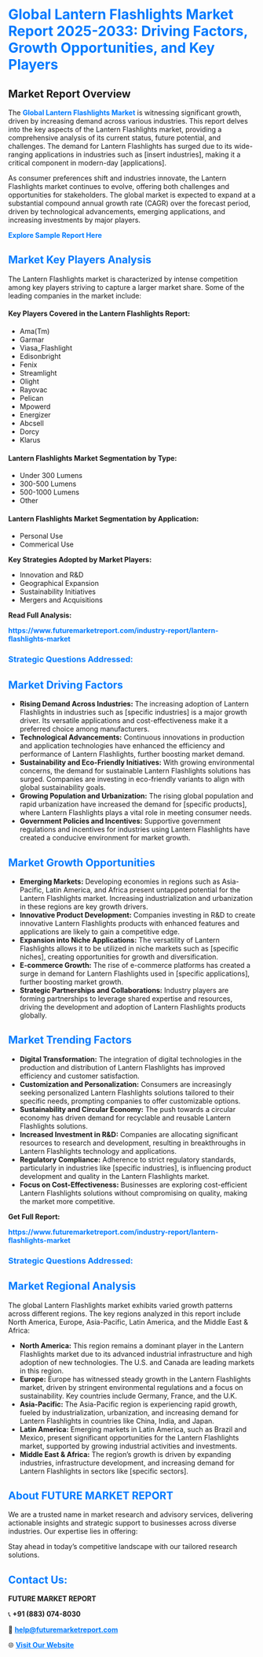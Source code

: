 <h1 style="color: #007BFF;">Global Lantern Flashlights Market Report 2025-2033: Driving Factors, Growth Opportunities, and Key Players</h1>

<section id="overview">
<h2>Market Report Overview</h2>
<p>The <a href="https://www.futuremarketreport.com/industry-report/lantern-flashlights-market" style="color: #007BFF; text-decoration: none;"><strong>Global Lantern Flashlights Market</strong></a> is witnessing significant growth, driven by increasing demand across various industries. This report delves into the key aspects of the Lantern Flashlights market, providing a comprehensive analysis of its current status, future potential, and challenges. The demand for Lantern Flashlights has surged due to its wide-ranging applications in industries such as [insert industries], making it a critical component in modern-day [applications].</p>
<p>As consumer preferences shift and industries innovate, the Lantern Flashlights market continues to evolve, offering both challenges and opportunities for stakeholders. The global market is expected to expand at a substantial compound annual growth rate (CAGR) over the forecast period, driven by technological advancements, emerging applications, and increasing investments by major players.</p>
</section>

<section id="overview">
<p><a href="https://www.futuremarketreport.com/request-sample/reportId=81829" style="color: #007BFF; text-decoration: none;"><strong>Explore Sample Report Here</strong></a></p>
</section>

<section id="key-players">
<h2 style="color: #007BFF;">Market Key Players Analysis</h2>
<p>The Lantern Flashlights market is characterized by intense competition among key players striving to capture a larger market share. Some of the leading companies in the market include:</p>
<h4>Key Players Covered in the Lantern Flashlights Report:</h4>
<ul><li>Ama(Tm)</li><li>Garmar</li><li>Viasa_Flashlight</li><li>Edisonbright</li><li>Fenix</li><li>Streamlight</li><li>Olight</li><li>Rayovac</li><li>Pelican</li><li>Mpowerd</li><li>Energizer</li><li>Abcsell</li><li>Dorcy</li><li>Klarus</li></ul>
<h4>Lantern Flashlights Market Segmentation by Type:</h4>
<ul><li>Under 300 Lumens</li><li>300-500 Lumens</li><li>500-1000 Lumens</li><li>Other</li></ul>

<h4>Lantern Flashlights Market Segmentation by Application:</h4>
<ul><li>Personal Use</li><li>Commerical Use</li></ul>
<p><strong>Key Strategies Adopted by Market Players:</strong></p>
<ul>
<li>Innovation and R&D</li>
<li>Geographical Expansion</li>
<li>Sustainability Initiatives</li>
<li>Mergers and Acquisitions</li>
</ul>
</section>

<section>
<p><strong>Read Full Analysis: </strong></p><a href="https://www.futuremarketreport.com/industry-report/lantern-flashlights-market" style="color: #007BFF; text-decoration: none;"><strong>https://www.futuremarketreport.com/industry-report/lantern-flashlights-market</strong></a>
<h3 style="color: #007BFF;">Strategic Questions Addressed:</h3>
</section>

<section id="driving-factors">
<h2 style="color: #007BFF;">Market Driving Factors</h2>
<ul>
<li><strong>Rising Demand Across Industries:</strong> The increasing adoption of Lantern Flashlights in industries such as [specific industries] is a major growth driver. Its versatile applications and cost-effectiveness make it a preferred choice among manufacturers.</li>
<li><strong>Technological Advancements:</strong> Continuous innovations in production and application technologies have enhanced the efficiency and performance of Lantern Flashlights, further boosting market demand.</li>
<li><strong>Sustainability and Eco-Friendly Initiatives:</strong> With growing environmental concerns, the demand for sustainable Lantern Flashlights solutions has surged. Companies are investing in eco-friendly variants to align with global sustainability goals.</li>
<li><strong>Growing Population and Urbanization:</strong> The rising global population and rapid urbanization have increased the demand for [specific products], where Lantern Flashlights plays a vital role in meeting consumer needs.</li>
<li><strong>Government Policies and Incentives:</strong> Supportive government regulations and incentives for industries using Lantern Flashlights have created a conducive environment for market growth.</li>
</ul>
</section>

<section id="growth-opportunities">
<h2 style="color: #007BFF;">Market Growth Opportunities</h2>
<ul>
<li><strong>Emerging Markets:</strong> Developing economies in regions such as Asia-Pacific, Latin America, and Africa present untapped potential for the Lantern Flashlights market. Increasing industrialization and urbanization in these regions are key growth drivers.</li>
<li><strong>Innovative Product Development:</strong> Companies investing in R&D to create innovative Lantern Flashlights products with enhanced features and applications are likely to gain a competitive edge.</li>
<li><strong>Expansion into Niche Applications:</strong> The versatility of Lantern Flashlights allows it to be utilized in niche markets such as [specific niches], creating opportunities for growth and diversification.</li>
<li><strong>E-commerce Growth:</strong> The rise of e-commerce platforms has created a surge in demand for Lantern Flashlights used in [specific applications], further boosting market growth.</li>
<li><strong>Strategic Partnerships and Collaborations:</strong> Industry players are forming partnerships to leverage shared expertise and resources, driving the development and adoption of Lantern Flashlights products globally.</li>
</ul>
</section>

<section id="trending-factors">
<h2 style="color: #007BFF;">Market Trending Factors</h2>
<ul>
<li><strong>Digital Transformation:</strong> The integration of digital technologies in the production and distribution of Lantern Flashlights has improved efficiency and customer satisfaction.</li>
<li><strong>Customization and Personalization:</strong> Consumers are increasingly seeking personalized Lantern Flashlights solutions tailored to their specific needs, prompting companies to offer customizable options.</li>
<li><strong>Sustainability and Circular Economy:</strong> The push towards a circular economy has driven demand for recyclable and reusable Lantern Flashlights solutions.</li>
<li><strong>Increased Investment in R&D:</strong> Companies are allocating significant resources to research and development, resulting in breakthroughs in Lantern Flashlights technology and applications.</li>
<li><strong>Regulatory Compliance:</strong> Adherence to strict regulatory standards, particularly in industries like [specific industries], is influencing product development and quality in the Lantern Flashlights market.</li>
<li><strong>Focus on Cost-Effectiveness:</strong> Businesses are exploring cost-efficient Lantern Flashlights solutions without compromising on quality, making the market more competitive.</li>
</ul>
</section>

<section>
<p><strong>Get Full Report: </strong></p><a href="https://www.futuremarketreport.com/industry-report/lantern-flashlights-market" style="color: #007BFF; text-decoration: none;"><strong>https://www.futuremarketreport.com/industry-report/lantern-flashlights-market</strong></a>
<h3 style="color: #007BFF;">Strategic Questions Addressed:</h3>
</section>


<section id="regional-analysis">
<h2 style="color: #007BFF;">Market Regional Analysis</h2>
<p>The global Lantern Flashlights market exhibits varied growth patterns across different regions. The key regions analyzed in this report include North America, Europe, Asia-Pacific, Latin America, and the Middle East & Africa:</p>
<ul>
<li><strong>North America:</strong> This region remains a dominant player in the Lantern Flashlights market due to its advanced industrial infrastructure and high adoption of new technologies. The U.S. and Canada are leading markets in this region.</li>
<li><strong>Europe:</strong> Europe has witnessed steady growth in the Lantern Flashlights market, driven by stringent environmental regulations and a focus on sustainability. Key countries include Germany, France, and the U.K.</li>
<li><strong>Asia-Pacific:</strong> The Asia-Pacific region is experiencing rapid growth, fueled by industrialization, urbanization, and increasing demand for Lantern Flashlights in countries like China, India, and Japan.</li>
<li><strong>Latin America:</strong> Emerging markets in Latin America, such as Brazil and Mexico, present significant opportunities for the Lantern Flashlights market, supported by growing industrial activities and investments.</li>
<li><strong>Middle East & Africa:</strong> The region’s growth is driven by expanding industries, infrastructure development, and increasing demand for Lantern Flashlights in sectors like [specific sectors].</li>
</ul>
</section>

<footer>
<h2 style="color: #007BFF;">About FUTURE MARKET REPORT</h2>
<p>We are a trusted name in market research and advisory services, delivering actionable insights and strategic support to businesses across diverse industries. Our expertise lies in offering:</p>

<p>Stay ahead in today’s competitive landscape with our tailored research solutions.</p>

<h2 style="color: #007BFF;">Contact Us:</h2>
<p><strong>FUTURE MARKET REPORT</strong></p>
<p>📞 <strong>+91 (883) 074-8030</strong></p>
<p>📧 <strong><a href="mailto:help@futuremarketreport.com" style="color: #007BFF;">help@futuremarketreport.com</a></strong></p>
<p>🌐 <strong><a href="https://www.futuremarketreport.com/" style="color: #007BFF;">Visit Our Website</a></strong></p>
</footer>